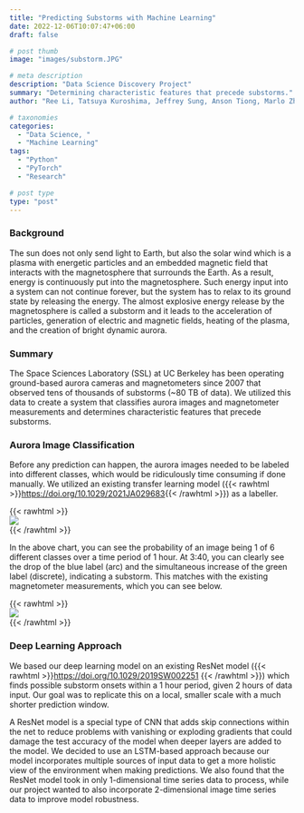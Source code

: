 ```yaml
---
title: "Predicting Substorms with Machine Learning"
date: 2022-12-06T10:07:47+06:00
draft: false

# post thumb
image: "images/substorm.JPG"

# meta description
description: "Data Science Discovery Project"
summary: "Determining characteristic features that precede substorms."
author: "Ree Li, Tatsuya Kuroshima, Jeffrey Sung, Anson Tiong, Marlo Zhang, Ashna Wadhwa & Dr. Harald Frey"

# taxonomies
categories: 
  - "Data Science, "
  - "Machine Learning"
tags:
  - "Python"
  - "PyTorch"
  - "Research"

# post type
type: "post"
---
```


### Background
The sun does not only send light to Earth, but also the solar wind which is a plasma with energetic particles and an embedded magnetic field that interacts with the magnetosphere that surrounds the Earth. As a result, energy is continuously put into the magnetosphere. Such energy input into a system can not continue forever, but the system has to relax to its ground state by releasing the energy. The almost explosive energy release by the magnetosphere is called a substorm and it leads to the acceleration of particles, generation of electric and magnetic fields, heating of the plasma, and the creation of bright dynamic aurora.

### Summary
The Space Sciences Laboratory (SSL) at UC Berkeley has been operating ground-based aurora cameras and magnetometers since 2007 that observed tens of thousands of substorms (~80 TB of data). We utilized this data to create a system that classifies aurora images and magnetometer measurements and determines characteristic features that precede substorms.

### Aurora Image Classification
Before any prediction can happen, the aurora images needed to be labeled into different classes, which would be ridiculously time consuming if done manually. We utilized an existing transfer learning model ({{< rawhtml >}}<a href="https://doi.org/10.1029/2021JA029683" rel="noopener noreferrer" target="_blank">https://doi.org/10.1029/2021JA029683</a>{{< /rawhtml >}}) as a labeller.

{{< rawhtml >}} <img class="img-fluid w-100 mb-4" src="/images/aurora-classification.jpg" style="display: block; margin: 0 auto"> </img> {{< /rawhtml >}}

In the above chart, you can see the probability of an image being 1 of 6 different classes over a time period of 1 hour. At 3:40, you can clearly see the drop of the blue label (arc) and the simultaneous increase of the green label (discrete), indicating a substorm. This matches with the existing magnetometer measurements, which you can see below.

{{< rawhtml >}} <img class="img-fluid w-100 mb-4" src="/images/magnetometer-data.jpeg" style="display: block; margin: 0 auto"> </img> {{< /rawhtml >}}

### Deep Learning Approach
We based our deep learning model on an existing ResNet model ({{< rawhtml >}}<a href="https://doi.org/10.1029/2019SW002251 " rel="noopener noreferrer" target="_blank">https://doi.org/10.1029/2019SW002251 </a>{{< /rawhtml >}}) which finds possible substorm onsets within a 1 hour period, given 2 hours of data input. Our goal was to replicate this on a local, smaller scale with a much shorter prediction window.

A ResNet model is a special type of CNN that adds skip connections within the net to reduce problems with vanishing or exploding gradients that could damage the test accuracy of the model when deeper layers are added to the model. We decided to use an LSTM-based approach because our model incorporates multiple sources of input data to get a more holistic view of the environment when making predictions. We also found that the ResNet model took in only 1-dimensional time series data to process, while our project wanted to also incorporate 2-dimensional image time series data to improve model robustness.